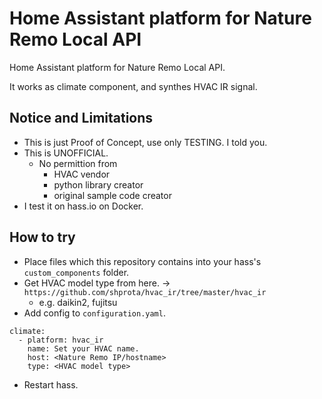 Home Assistant platform for Nature Remo Local API
==========

Home Assistant platform for Nature Remo Local API.

It works as climate component, and synthes HVAC IR signal.

## Notice and Limitations

- This is just Proof of Concept, use only TESTING. I told you.
- This is UNOFFICIAL.
  - No permittion from
    - HVAC vendor
    - python library creator
    - original sample code creator
- I test it on hass.io on Docker.

## How to try

- Place files which this repository contains into your hass's `custom_components` folder.
- Get HVAC model type from here. -> `https://github.com/shprota/hvac_ir/tree/master/hvac_ir`
  - e.g. daikin2, fujitsu
- Add config to `configuration.yaml`.

```
climate:
  - platform: hvac_ir
    name: Set your HVAC name.
    host: <Nature Remo IP/hostname>
    type: <HVAC model type>

```
- Restart hass.
